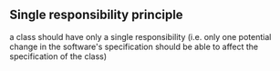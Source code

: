 ## Single responsibility principle

a class should have only a single responsibility \(i.e. only one potential change in the software's specification should be able to affect the specification of the class\)

